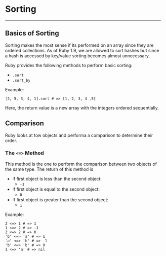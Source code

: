 # Sorting
---
## Basics of Sorting
Sorting makes the most sense if its performed on an array since they are ordered collections.
As of Ruby 1.9,  we are allowed to sort hashes but since a hash is accessed by key/value sorting becomes almost unnecessary.

Ruby provides the following methods to perform basic sorting:
- `.sort`
- `.sort_by`

Example:
```
[2, 5, 3, 4, 1].sort # => [1, 2, 3, 4 ,5]
```
Here, the return value is a new array with the integers ordered sequentially.


## Comparison
Ruby looks at tow objects and performa a comparison to determine their order. 

### The `<=>` Method
This method is the one to perform the comparison between two objects of the same type. The return of this method is 
- If first object is less than the second object:
	- `-1`
- If first object is equal to the second object:
	- `0`
- If first object is greater than the second object:
	- `1`

Example:
```
2 <=> 1 # => 1
1 <=> 2 # => -1
2 <=> 2 # => 0
'b' <=> 'a' # => 1
'a' <=> 'b' # => -1
'b' <=> 'b' # => 0
1 <=> 'a' # => nil
```
